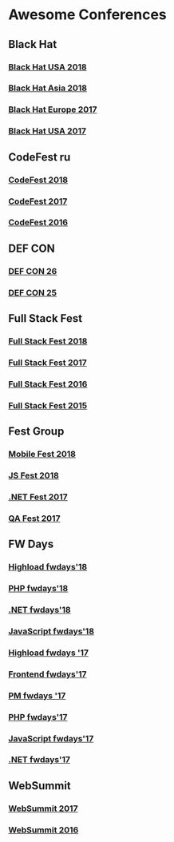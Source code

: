 # Awesome Conferences 

## Black Hat
### [Black Hat USA 2018](https://www.youtube.com/playlist?list=PLH15HpR5qRsVAXGmSVfjWrGtGLJjIJuGe)
### [Black Hat Asia 2018](https://www.youtube.com/playlist?list=PLH15HpR5qRsWf7SJedVnkViJ1eXB-bUibb)
### [Black Hat Europe 2017](https://www.youtube.com/playlist?list=PLH15HpR5qRsXtpLirwYHPWyqcEFPbr-uB)
### [Black Hat USA 2017](https://www.youtube.com/playlist?list=PLH15HpR5qRsUyGhBVRDKGrHyQC5G4jQyd)

## CodeFest ru
### [CodeFest 2018](https://www.youtube.com/user/codefestru/playlists?shelf_id=5&view=50&sort=dd)
### [CodeFest 2017](https://www.youtube.com/user/codefestru/playlists?shelf_id=4&view=50&sort=dd)
### [CodeFest 2016](https://www.youtube.com/user/codefestru/playlists?shelf_id=3&view=50&sort=dd)

## DEF CON
### [DEF CON 26](https://www.youtube.com/playlist?list=PL9fPq3eQfaaD0cf5c7wkzMoj2kifzGO4U)
### [DEF CON 25](https://www.youtube.com/playlist?list=PL9fPq3eQfaaDOo8mTBHhEHMfuG2LNUSTC)

## Full Stack Fest
### [Full Stack Fest 2018](https://www.youtube.com/playlist?list=PLe9psSNJBf75O6abYvvjxhm36_QU9H-f2)
### [Full Stack Fest 2017](https://www.youtube.com/playlist?list=PLe9psSNJBf743rgLMRVKytyQkDUolnZnY)
### [Full Stack Fest 2016](https://www.youtube.com/playlist?list=PLe9psSNJBf76DOOKMkDpyo_A5PfZk7JWc)
### [Full Stack Fest 2015](https://www.youtube.com/playlist?list=PLe9psSNJBf77PgzYZ2yId2RfUkd9_lMMr)

## Fest Group
### [Mobile Fest 2018](https://www.youtube.com/playlist?list=PLuOBDBq7MW72WX2EM7WlY6yt3OHSnwrtc)
### [JS Fest 2018](https://www.youtube.com/playlist?list=PLuOBDBq7MW71h_NeH_PigX_ApM1PhB1b8)
### [.NET Fest 2017](https://www.youtube.com/playlist?list=PLuOBDBq7MW71ySXwzWT73NjPYZGRg-LGh)
### [QA Fest 2017](https://www.youtube.com/playlist?list=PLuOBDBq7MW73roEVm9vHTW24pUS4jTQ1Q)

## FW Days
### [Highload fwdays'18](https://www.youtube.com/playlist?list=PLPcgQFk9n9y9MadmBwzMSOfyRL9d9ACmr)
### [PHP fwdays'18](https://www.youtube.com/playlist?list=PLPcgQFk9n9y-iZ0Ez_r9xYzQtT0iJ_MxA)
### [.NET fwdays'18](https://www.youtube.com/playlist?list=PLPcgQFk9n9y8ebWJJhILcWvvRQyQIBnpj)
### [JavaScript fwdays'18](https://www.youtube.com/playlist?list=PLPcgQFk9n9y8_G0Gyh0yqDuiZqy15RLDo)
### [Highload fwdays '17](https://www.youtube.com/playlist?list=PLPcgQFk9n9y-r9TDr19Xd1otCh5Kqlbbc)
### [Frontend fwdays'17](https://www.youtube.com/playlist?list=PLPcgQFk9n9y_eUIHOTWKR3diCdZkudaIy)
### [PM fwdays '17](https://www.youtube.com/playlist?list=PLPcgQFk9n9y8yPwdsMvcAvl_0MERdMiZ3)
### [PHP fwdays'17](https://www.youtube.com/playlist?list=PLPcgQFk9n9y_1bmUgKyTwUiTUsHLtzhoL)
### [JavaScript fwdays'17](https://www.youtube.com/playlist?list=PLPcgQFk9n9y9w-Og6McUeN-5YYhaUyn7E)
### [.NET fwdays'17](https://www.youtube.com/playlist?list=PLPcgQFk9n9y-mIzEc4u17HOHBHcHwqcyj)

## WebSummit
### [WebSummit 2017](https://www.youtube.com/playlist?list=PLxptNs2MLOjmMdvezxjI-c2zMqmU9MP6V)
### [WebSummit 2016](https://www.youtube.com/playlist?list=PLxptNs2MLOjkVIxSu5hCTjqNwMuNJOhsy)

